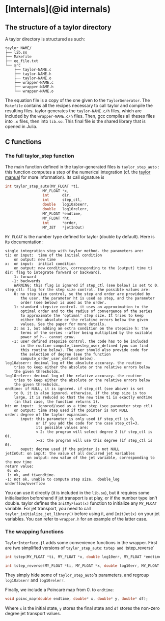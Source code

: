 # [Internals](@id internals)

## The structure of a taylor directory

A taylor directory is structured as such:

```
taylor_ΝAME/
├── lib.so
├── Makefile
├── eq_file.txt
└── src
    ├── taylor-ΝAME.c
    ├── taylor-ΝAME.h
    ├── taylor-ΝAME.o
    ├── wrapper-ΝAME.c
    ├── wrapper-ΝAME.h
    └── wrapper-ΝAME.o
```

The equation file is a copy of the one given to the `TaylorGenerator`. The `Makefile` contains all the recipes necessary to call taylor and compile the resulting files. taylor generates the `taylor-NAME.c/h` files, which are included by the `wrapper-NAME.c/h` files. Then, gcc compiles all theses files into `.o` files, then into `lib.so`. This final file is the shared library that is opened in Julia.

## C functions

### The full taylor_step function

The main function defined in the taylor-generated files is `taylor_step_auto` : this function computes a step of the numerical integration (cf. the [taylor manual](https://github.com/joang/taylor2-dist/blob/main/src/manual/manual.pd) for more information). Its call signature is

```C
int taylor_step_auto(MY_FLOAT *ti,
                 MY_FLOAT *x,
                 int      dir,
                 int      step_ctl,
                 double   log10abserr,
                 double   log10relerr,
                 MY_FLOAT *endtime,
                 MY_FLOAT *ht,
                 int      *order,
                 MY_JET   *jetInOut)
```

`MY_FLOAT` is the number type defined for taylor (double by default). Here is its documentation:

```
single integration step with taylor method. the parameters are:
ti: on input:  time of the initial condition
    on output: new time
x:  on input:  initial condition
    on output: new condition, corresponding to the (output) time ti
dir: flag to integrate forward or backwards.
    1: forward
   -1: backwards
    WARNING: this flag is ignored if step_ctl (see below) is set to 0.
step_ctl: flag for the step size control. the possible values are:
    0: no step size control, so the step and order are provided by
       the user. the parameter ht is used as step, and the parameter
       order (see below) is used as the order.
    1: standard stepsize control. it uses an approximation to the
       optimal order and to the radius of convergence of the series
       to approximate the 'optimal' step size. It tries to keep
       either the absolute or the relative errors below the given
       values. See the paper for more details.
    2: as 1, but adding an extra condition on the stepsize h: the
       terms of the series --after being multiplied by the suitable
       power of h-- cannot grow.
   -1: user defined stepsize control. the code has to be included
       in the routine compute_timestep_user_defined (you can find
       this routine below). The user should also provide code for
       the selection of degree (see the function
       compute_order_user_defined below).
log10abserr: decimal log of the absolute accuracy. the routine
    tries to keep either the absolute or the relative errors below
    the given thresholds.
log10relerr: decimal log of the relative accuracy. the routine
    tries to keep either the absolute or the relative errors below
    the given thresholds.
endtime: if NULL, it is ignored. if step_ctl (see above) is set
    to 0, it is also ignored. otherwise, if the step size is too
    large, it is reduced so that the new time ti is exactly endtime
    (in that case, the function returns 1).
ht: on input:  ignored/used as a time step (see parameter step_ctl)
    on output: time step used if the pointer is not NULL
order: degree of the taylor expansion.
       input: this parameter is only used if step_ctl is 0,
              or if you add the code for the case step_ctl=3.
              its possible values are:
              < 2: the program will select degree 2 (if step_ctl is 0).
              >=2: the program will use this degree (if step_ctl is 0).
       ouput: degree used if the pointer is not NULL
jetInOut: on input: the value of all declared jet variables
          on output: new value of the jet variable, corresponding to the new time
return value:
 0: ok.
 1: ok, and ti=endtime.  
-1: not ok, unable to compute step size.  double_log  underflow/overflow
```

You can use it directly (it is included in the `lib.so`), but it requires some initialisation beforehand if jet transport is at play, or if the number type isn't double. taylor defines the `InitMyFloat(x)` function to initialize any `MY_FLOAT` variable. For jet transport, you need to call `taylor_initialize_jet_library()` before using it, and `InitJet(x)` on your jet variables. You can refer to `wrapper.h` for an example of the latter case.

### The wrapping functions

`TaylorInterface.jl` adds some convenience functions in the wrapper. First are two simplified versions of `taylor_step_auto`: `tstep and `tstep_reverse`

```C
int tstep(MY_FLOAT *ti, MY_FLOAT *x, double log10err, MY_FLOAT *endtime);

int tstep_reverse(MY_FLOAT *ti, MY_FLOAT *x, double log10err, MY_FLOAT *endtime);
```

They simply hide some of `taylor_step_auto`'s parameters, and regroup `log10abserr` and `log10relerr`.

Finally, we include a Poincaré map from 0. to `endtime`:

```C
void poinc_map(double endtime, double* x, double* y, double* df);
```

Where `x` is the initial state, `y` stores the final state and `df` stores the non-zero degree jet transport values.